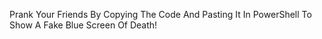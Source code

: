 Prank Your Friends By Copying The Code And Pasting It In PowerShell To Show A Fake Blue Screen Of Death!
